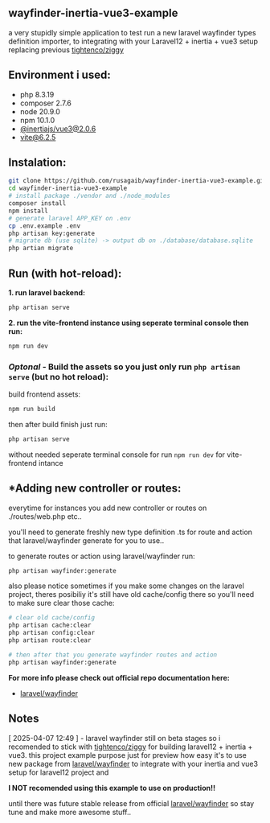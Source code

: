 ## wayfinder-inertia-vue3-example 

a very stupidly simple application to test run a new laravel wayfinder types definition importer, to integrating with your Laravel12 + inertia + vue3 setup replacing previous [tightenco/ziggy](https://github.com/tighten/ziggy)

## Environment i used:

- php 8.3.19 
- composer 2.7.6
- node 20.9.0
- npm 10.1.0
- [@inertiajs/vue3@2.0.6](https://github.com/inertiajs/inertia/releases/tag/v2.0.6)
- [vite@6.2.5](https://github.com/vitejs/vite/releases/tag/v6.2.5)

## Instalation:

```sh
git clone https://github.com/rusagaib/wayfinder-inertia-vue3-example.git 
cd wayfinder-inertia-vue3-example
# install package ./vendor and ./node_modules
composer install
npm install
# generate laravel APP_KEY on .env
cp .env.example .env
php artisan key:generate
# migrate db (use sqlite) -> output db on ./database/database.sqlite
php artian migrate
```

## Run (with hot-reload):

**1. run laravel backend:**

```sh
php artisan serve
```
**2. run the vite-frontend instance using seperate terminal console then run:**

```sh
npm run dev
```

### *Optonal* - Build the assets so you just only run `php artisan serve` (but no hot reload):  

build frontend assets:

```sh
npm run build
```
then after build finish just run:

```sh
php artisan serve
```
without needed seperate terminal console for run `npm run dev` for vite-frontend intance

## *Adding new controller or routes:

everytime for instances you add new controller or routes on ./routes/web.php etc..

you'll need to generate freshly new type definition .ts for route and action that laravel/wayfinder generate for you to use..

to generate routes or action using laravel/wayfinder run:

```sh
php artisan wayfinder:generate
```

also please notice sometimes if you make some changes on the laravel project, theres posibiliy it's still have old cache/config there so you'll need to make sure clear those cache:

```sh 
# clear old cache/config
php artisan cache:clear
php artisan config:clear
php artisan route:clear

# then after that you generate wayfinder routes and action
php artisan wayfinder:generate
```

**For more info please check out official repo documentation here:**
- [laravel/wayfinder](https://github.com/laravel/wayfinder)

## Notes

[ 2025-04-07 12:49 ] - laravel wayfinder still on beta stages so i recomended to stick with [tightenco/ziggy](https://github.com/tighten/ziggy) for building laravel12 + inertia + vue3.
this project example purpose just for preview how easy it's to use new package from [laravel/wayfinder](https://github.com/laravel/wayfinder) to integrate with your inertia and vue3 setup for laravel12 project
and 

**I NOT recomended using this example to use on production!!** 

until there was future stable release from official [laravel/wayfinder](https://github.com/laravel/wayfinder) so stay tune and make more awesome stuff.. 

